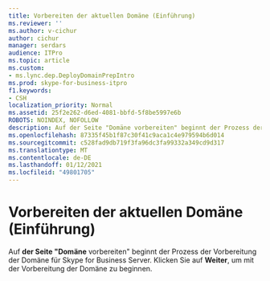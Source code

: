 ```yaml
---
title: Vorbereiten der aktuellen Domäne (Einführung)
ms.reviewer: ''
ms.author: v-cichur
author: cichur
manager: serdars
audience: ITPro
ms.topic: article
ms.custom:
- ms.lync.dep.DeployDomainPrepIntro
ms.prod: skype-for-business-itpro
f1.keywords:
- CSH
localization_priority: Normal
ms.assetid: 25f2e262-d6ed-4081-bbfd-5f8be5997e6b
ROBOTS: NOINDEX, NOFOLLOW
description: Auf der Seite "Domäne vorbereiten" beginnt der Prozess der Vorbereitung der Domäne für Skype for Business Server. Klicken Sie auf Weiter, um mit der Vorbereitung der Domäne zu beginnen.
ms.openlocfilehash: 87335f45b1f87c30f41c9aca1c4e979594b6d014
ms.sourcegitcommit: c528fad9db719f3fa96dc3fa99332a349cd9d317
ms.translationtype: MT
ms.contentlocale: de-DE
ms.lasthandoff: 01/12/2021
ms.locfileid: "49801705"
---
```

# <a name="prepare-current-domain-intro"></a>Vorbereiten der aktuellen Domäne (Einführung)
 
Auf **der Seite "Domäne** vorbereiten" beginnt der Prozess der Vorbereitung der Domäne für Skype for Business Server. Klicken Sie auf **Weiter**, um mit der Vorbereitung der Domäne zu beginnen.
  

